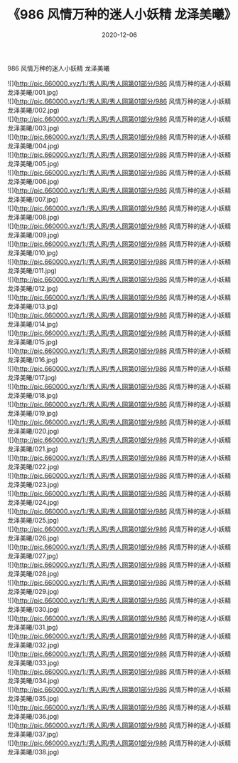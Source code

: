 ﻿---
layout: post
title:  《986 风情万种的迷人小妖精 龙泽美曦》
date:   2020-12-06
img: http://pic.660000.xyz/1:/秀人网/秀人网第01部分/986 风情万种的迷人小妖精 龙泽美曦/000.jpg
categories: [美女, 清纯, 唯美]
---

986 风情万种的迷人小妖精 龙泽美曦

  ![](http://pic.660000.xyz/1:/秀人网/秀人网第01部分/986 风情万种的迷人小妖精 龙泽美曦/001.jpg) <br> ![](http://pic.660000.xyz/1:/秀人网/秀人网第01部分/986 风情万种的迷人小妖精 龙泽美曦/002.jpg) <br> ![](http://pic.660000.xyz/1:/秀人网/秀人网第01部分/986 风情万种的迷人小妖精 龙泽美曦/003.jpg) <br> ![](http://pic.660000.xyz/1:/秀人网/秀人网第01部分/986 风情万种的迷人小妖精 龙泽美曦/004.jpg) <br> ![](http://pic.660000.xyz/1:/秀人网/秀人网第01部分/986 风情万种的迷人小妖精 龙泽美曦/005.jpg) <br> ![](http://pic.660000.xyz/1:/秀人网/秀人网第01部分/986 风情万种的迷人小妖精 龙泽美曦/006.jpg) <br> ![](http://pic.660000.xyz/1:/秀人网/秀人网第01部分/986 风情万种的迷人小妖精 龙泽美曦/007.jpg) <br> ![](http://pic.660000.xyz/1:/秀人网/秀人网第01部分/986 风情万种的迷人小妖精 龙泽美曦/008.jpg) <br> ![](http://pic.660000.xyz/1:/秀人网/秀人网第01部分/986 风情万种的迷人小妖精 龙泽美曦/009.jpg) <br> ![](http://pic.660000.xyz/1:/秀人网/秀人网第01部分/986 风情万种的迷人小妖精 龙泽美曦/010.jpg) <br> ![](http://pic.660000.xyz/1:/秀人网/秀人网第01部分/986 风情万种的迷人小妖精 龙泽美曦/011.jpg) <br> ![](http://pic.660000.xyz/1:/秀人网/秀人网第01部分/986 风情万种的迷人小妖精 龙泽美曦/012.jpg) <br> ![](http://pic.660000.xyz/1:/秀人网/秀人网第01部分/986 风情万种的迷人小妖精 龙泽美曦/013.jpg) <br> ![](http://pic.660000.xyz/1:/秀人网/秀人网第01部分/986 风情万种的迷人小妖精 龙泽美曦/014.jpg) <br> ![](http://pic.660000.xyz/1:/秀人网/秀人网第01部分/986 风情万种的迷人小妖精 龙泽美曦/015.jpg) <br> ![](http://pic.660000.xyz/1:/秀人网/秀人网第01部分/986 风情万种的迷人小妖精 龙泽美曦/016.jpg) <br> ![](http://pic.660000.xyz/1:/秀人网/秀人网第01部分/986 风情万种的迷人小妖精 龙泽美曦/017.jpg) <br> ![](http://pic.660000.xyz/1:/秀人网/秀人网第01部分/986 风情万种的迷人小妖精 龙泽美曦/018.jpg) <br> ![](http://pic.660000.xyz/1:/秀人网/秀人网第01部分/986 风情万种的迷人小妖精 龙泽美曦/019.jpg) <br> ![](http://pic.660000.xyz/1:/秀人网/秀人网第01部分/986 风情万种的迷人小妖精 龙泽美曦/020.jpg) <br> ![](http://pic.660000.xyz/1:/秀人网/秀人网第01部分/986 风情万种的迷人小妖精 龙泽美曦/021.jpg) <br> ![](http://pic.660000.xyz/1:/秀人网/秀人网第01部分/986 风情万种的迷人小妖精 龙泽美曦/022.jpg) <br> ![](http://pic.660000.xyz/1:/秀人网/秀人网第01部分/986 风情万种的迷人小妖精 龙泽美曦/023.jpg) <br> ![](http://pic.660000.xyz/1:/秀人网/秀人网第01部分/986 风情万种的迷人小妖精 龙泽美曦/024.jpg) <br> ![](http://pic.660000.xyz/1:/秀人网/秀人网第01部分/986 风情万种的迷人小妖精 龙泽美曦/025.jpg) <br> ![](http://pic.660000.xyz/1:/秀人网/秀人网第01部分/986 风情万种的迷人小妖精 龙泽美曦/026.jpg) <br> ![](http://pic.660000.xyz/1:/秀人网/秀人网第01部分/986 风情万种的迷人小妖精 龙泽美曦/027.jpg) <br> ![](http://pic.660000.xyz/1:/秀人网/秀人网第01部分/986 风情万种的迷人小妖精 龙泽美曦/028.jpg) <br> ![](http://pic.660000.xyz/1:/秀人网/秀人网第01部分/986 风情万种的迷人小妖精 龙泽美曦/029.jpg) <br> ![](http://pic.660000.xyz/1:/秀人网/秀人网第01部分/986 风情万种的迷人小妖精 龙泽美曦/030.jpg) <br> ![](http://pic.660000.xyz/1:/秀人网/秀人网第01部分/986 风情万种的迷人小妖精 龙泽美曦/031.jpg) <br> ![](http://pic.660000.xyz/1:/秀人网/秀人网第01部分/986 风情万种的迷人小妖精 龙泽美曦/032.jpg) <br> ![](http://pic.660000.xyz/1:/秀人网/秀人网第01部分/986 风情万种的迷人小妖精 龙泽美曦/033.jpg) <br> ![](http://pic.660000.xyz/1:/秀人网/秀人网第01部分/986 风情万种的迷人小妖精 龙泽美曦/034.jpg) <br> ![](http://pic.660000.xyz/1:/秀人网/秀人网第01部分/986 风情万种的迷人小妖精 龙泽美曦/035.jpg) <br> ![](http://pic.660000.xyz/1:/秀人网/秀人网第01部分/986 风情万种的迷人小妖精 龙泽美曦/036.jpg) <br> ![](http://pic.660000.xyz/1:/秀人网/秀人网第01部分/986 风情万种的迷人小妖精 龙泽美曦/037.jpg) <br> ![](http://pic.660000.xyz/1:/秀人网/秀人网第01部分/986 风情万种的迷人小妖精 龙泽美曦/038.jpg) <br>